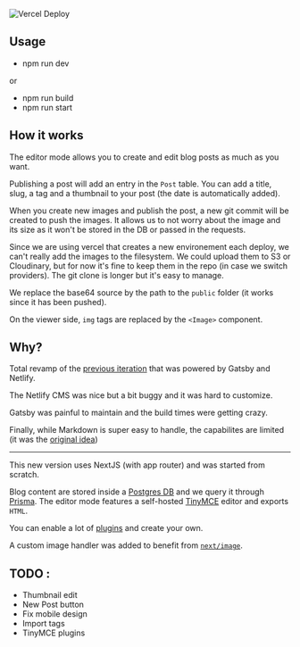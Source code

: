 ![Vercel Deploy](https://therealsujitk-vercel-badge.vercel.app/?app=banane-plantee-v2&style=for-the-badge)

## Usage

- npm run dev

or

- npm run build
- npm run start

## How it works

The editor mode allows you to create and edit blog posts as much as you want.

Publishing a post will add an entry in the `Post` table.
You can add a title, slug, a tag and a thumbnail to your post (the date is automatically added).

When you create new images and publish the post, a new git commit will be created to push the images.
It allows us to not worry about the image and its size as it won't be stored in the DB or passed in the requests.

Since we are using vercel that creates a new environement each deploy, we can't really add the images to the filesystem.
We could upload them to S3 or Cloudinary, but for now it's fine to keep them in the repo (in case we switch providers).
The git clone is longer but it's easy to manage.

We replace the base64 source by the path to the `public` folder (it works since it has been pushed).

On the viewer side, `img` tags are replaced by the `<Image>` component.

## Why?

Total revamp of the [previous iteration](https://github.com/thibautsabot/banane-plantee) that was powered by Gatsby and Netlify.

The Netlify CMS was nice but a bit buggy and it was hard to customize.

Gatsby was painful to maintain and the build times were getting crazy.

Finally, while Markdown is super easy to handle, the capabilites are limited (it was the [original idea](https://github.com/thibautsabot/banane-plantee-v2/tree/save-oldv2))

---

This new version uses NextJS (with app router) and was started from scratch.

Blog content are stored inside a [Postgres DB](https://postgresql.org/) and we query it through [Prisma](https://prisma.io/).
The editor mode features a self-hosted [TinyMCE](https://tiny.cloud/) editor and exports `HTML`.

You can enable a lot of [plugins](https://tiny.cloud/docs/tinymce/latest/plugins/) and create your own.

A custom image handler was added to benefit from [`next/image`](https://nextjs.org/docs/pages/building-your-application/optimizing/images).

## TODO :

- Thumbnail edit
- New Post button
- Fix mobile design
- Import tags
- TinyMCE plugins
